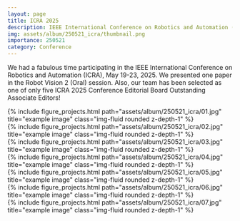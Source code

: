 ```yaml
---
layout: page
title: ICRA 2025
description: IEEE International Conference on Robotics and Automation (ICRA) 2025, Atlanta, USA
img: assets/album/250521_icra/thumbnail.png
importance: 250521
category: Conference
---
```


We had a fabulous time participating in the IEEE International Conference on Robotics and Automation (ICRA), May 19-23, 2025.
We presented one paper in the Robot Vision 2 (Oral) session.
Also, our team has been selected as one of only five ICRA 2025 Conference Editorial Board Outstanding Associate Editors!

<div class="row">
    <div class="col-sm mt-3 mt-md-0">
        {% include figure_projects.html path="assets/album/250521_icra/01.jpg" title="example image" class="img-fluid rounded z-depth-1" %}
    </div>
</div>

<div class="row">
    <div class="col-sm mt-3 mt-md-0">
        {% include figure_projects.html path="assets/album/250521_icra/02.jpg" title="example image" class="img-fluid rounded z-depth-1" %}
    </div>
</div>

<div class="row">
    <div class="col-sm mt-3 mt-md-0">
        {% include figure_projects.html path="assets/album/250521_icra/03.jpg" title="example image" class="img-fluid rounded z-depth-1" %}
    </div>
</div>

<div class="row">
    <div class="col-sm mt-3 mt-md-0">
        {% include figure_projects.html path="assets/album/250521_icra/04.jpg" title="example image" class="img-fluid rounded z-depth-1" %}
    </div>
</div>

<div class="row">
    <div class="col-sm mt-3 mt-md-0">
        {% include figure_projects.html path="assets/album/250521_icra/05.jpg" title="example image" class="img-fluid rounded z-depth-1" %}
    </div>
</div>

<div class="row">
    <div class="col-sm mt-3 mt-md-0">
        {% include figure_projects.html path="assets/album/250521_icra/06.jpg" title="example image" class="img-fluid rounded z-depth-1" %}
    </div>
</div>

<div class="row">
    <div class="col-sm mt-3 mt-md-0">
        {% include figure_projects.html path="assets/album/250521_icra/07.jpg" title="example image" class="img-fluid rounded z-depth-1" %}
    </div>
</div>
